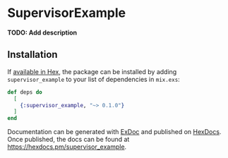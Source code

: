# SupervisorExample

**TODO: Add description**

## Installation

If [available in Hex](https://hex.pm/docs/publish), the package can be installed
by adding `supervisor_example` to your list of dependencies in `mix.exs`:

```elixir
def deps do
  [
    {:supervisor_example, "~> 0.1.0"}
  ]
end
```

Documentation can be generated with [ExDoc](https://github.com/elixir-lang/ex_doc)
and published on [HexDocs](https://hexdocs.pm). Once published, the docs can
be found at <https://hexdocs.pm/supervisor_example>.

